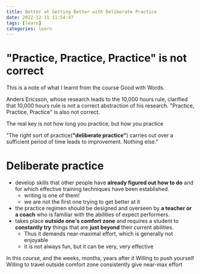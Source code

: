 ```yaml
---
title: Better at Getting Better with Deliberate Practice
date: 2022-12-11 11:54:47
tags: [learn]
categories: learn
---
```

# "Practice, Practice, Practice" is not correct
This is a note of what I learnt from the course Good with Words.

Anders Ericsson, whose research leads to the 10,000 hours rule, clarified that 10,000 hours rule is not a correct abstraction of his research. "Practice, Practice, Practice" is also not correct. 

The real key is not how long you practice, but how you practice

"The right sort of practice(**"deliberate practice"**) carries out over a sufficient period of time leads to improvement. Nothing else."

# Deliberate practice
- develop skills that other people have **already figured out how to do** and for which effective training techniques have been established.
  - writing is one of them!
  - we are not the first one trying to get better at it
- the practice regimen should be designed and overseen by **a teacher or a coach** who is familiar with the abilities of expect performers.
- takes place **outside one's comfort zone** and requires a student to **constantly try** things that are **just beyond** their current abilities.
  - Thus it demands near-maximal effort, which is generally not enjoyable 
  - it is not always fun, but it can be very, very effective


In this course, and the weeks, months, years after it
Willing to push yourself
Willing to travel outside comfort zone
consistently give near-max effort